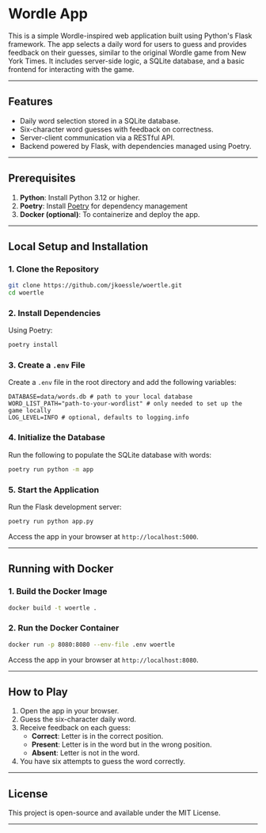 # Wordle App

This is a simple Wordle-inspired web application built using Python's Flask framework. The app selects a daily word for users to guess and provides feedback on their guesses, similar to the original Wordle game from New York Times. It includes server-side logic, a SQLite database, and a basic frontend for interacting with the game.

---

## Features
- Daily word selection stored in a SQLite database.
- Six-character word guesses with feedback on correctness.
- Server-client communication via a RESTful API.
- Backend powered by Flask, with dependencies managed using Poetry.

---

## Prerequisites

1. **Python**: Install Python 3.12 or higher.
2. **Poetry**: Install [Poetry](https://python-poetry.org/docs/) for dependency management
3. **Docker (optional)**: To containerize and deploy the app.

---

## Local Setup and Installation

### 1. Clone the Repository
```bash
git clone https://github.com/jkoessle/woertle.git
cd woertle
```

### 2. Install Dependencies
Using Poetry:
```bash
poetry install
```

### 3. Create a `.env` File
Create a `.env` file in the root directory and add the following variables:
```
DATABASE=data/words.db # path to your local database
WORD_LIST_PATH="path-to-your-wordlist" # only needed to set up the game locally
LOG_LEVEL=INFO # optional, defaults to logging.info
```

### 4. Initialize the Database
Run the following to populate the SQLite database with words:
```bash
poetry run python -m app
```

### 5. Start the Application
Run the Flask development server:
```bash
poetry run python app.py
```

Access the app in your browser at `http://localhost:5000`.

---

## Running with Docker

### 1. Build the Docker Image
```bash
docker build -t woertle .
```

### 2. Run the Docker Container
```bash
docker run -p 8080:8080 --env-file .env woertle
```

Access the app in your browser at `http://localhost:8080`.

---

## How to Play
1. Open the app in your browser.
2. Guess the six-character daily word.
3. Receive feedback on each guess:
   - **Correct**: Letter is in the correct position.
   - **Present**: Letter is in the word but in the wrong position.
   - **Absent**: Letter is not in the word.
4. You have six attempts to guess the word correctly.

---

## License
This project is open-source and available under the MIT License.

---
